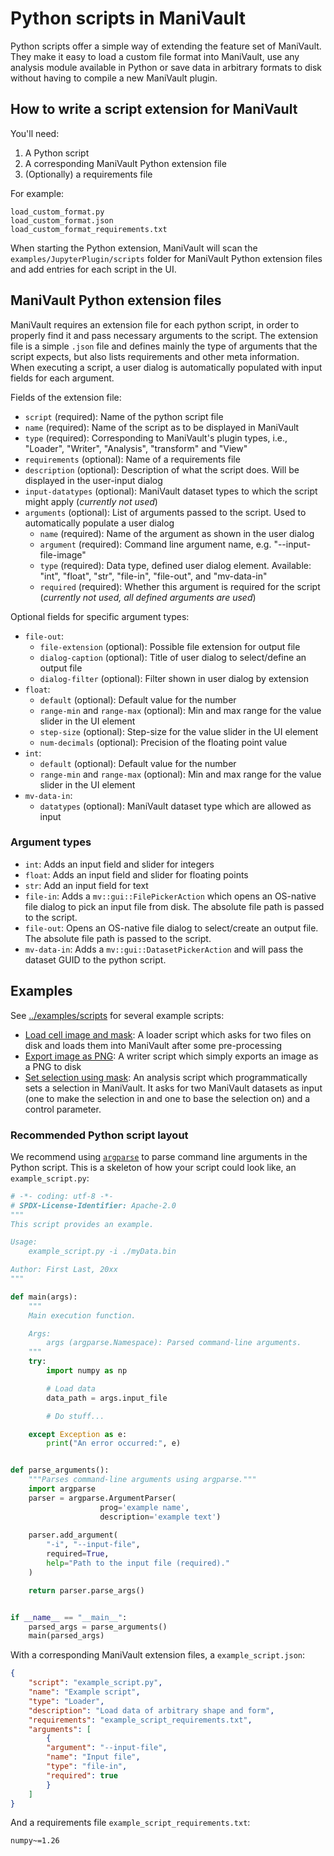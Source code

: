 # Python scripts in ManiVault

Python scripts offer a simple way of extending the feature set of ManiVault.
They make it easy to load a custom file format into ManiVault, use any analysis module available in Python or save data in arbitrary formats to disk without having to compile a new ManiVault plugin.

## How to write a script extension for ManiVault

You'll need:
1. A Python script
2. A corresponding ManiVault Python extension file
3. (Optionally) a requirements file

For example:
```
load_custom_format.py
load_custom_format.json
load_custom_format_requirements.txt
```

When starting the Python extension, ManiVault will scan the `examples/JupyterPlugin/scripts` folder for ManiVault Python extension files and add entries for each script in the UI.

## ManiVault Python extension files

ManiVault requires an extension file for each python script, in order to properly find it and pass necessary arguments to the script.
The extension file is a simple `.json` file and defines mainly the type of arguments that the script expects, but also lists requirements and other meta information.
When executing a script, a user dialog is automatically populated with input fields for each argument.

Fields of the extension file:
- `script` (required): Name of the python script file
- `name` (required): Name of the script as to be displayed in ManiVault
- `type` (required): Corresponding to ManiVault's plugin types, i.e., "Loader", "Writer", "Analysis", "transform" and "View"
- `requirements` (optional): Name of a requirements file
- `description` (optional): Description of what the script does. Will be displayed in the user-input dialog
- `input-datatypes` (optional): ManiVault dataset types to which the script might apply (_currently not used_)
- `arguments` (optional): List of arguments passed to the script. Used to automatically populate a user dialog
    - `name` (required): Name of the argument as shown in the user dialog
    - `argument` (required): Command line argument name, e.g. "--input-file-image"
    - `type` (required): Data type, defined user dialog element. Available: "int", "float", "str", "file-in", "file-out", and "mv-data-in"
    - `required` (required): Whether this argument is required for the script (_currently not used, all defined arguments are used_)

Optional fields for specific argument types:
- `file-out`:
    - `file-extension` (optional): Possible file extension for output file 
    - `dialog-caption` (optional): Title of user dialog to select/define an output file
    - `dialog-filter` (optional): Filter shown in user dialog by extension
- `float`:
    - `default` (optional): Default value for the number
    - `range-min` and `range-max` (optional): Min and max range for the value slider in the UI element
    - `step-size` (optional): Step-size for the value slider in the UI element
    - `num-decimals` (optional): Precision of the floating point value
- `int`:
    - `default` (optional): Default value for the number
    - `range-min` and `range-max` (optional): Min and max range for the value slider in the UI element
- `mv-data-in`:
    - `datatypes` (optional): ManiVault dataset type which are allowed as input

### Argument types

- `int`: Adds an input field and slider for integers
- `float`: Adds an input field and slider for floating points
- `str`: Add an input field for text
- `file-in`: Adds a `mv::gui::FilePickerAction` which opens an OS-native file dialog to pick an input file from disk. The absolute file path is passed to the script.
- `file-out`: Opens an OS-native file dialog to select/create an output file. The absolute file path is passed to the script.
- `mv-data-in`: Adds a `mv::gui::DatasetPickerAction` and will pass the dataset GUID to the python script.


## Examples
See [../examples/scripts](../examples/scripts) for several example scripts:

- [Load cell image and mask](../examples/scripts/load_cell_image_and_mask.json): A loader script which asks for two files on disk and loads them into ManiVault after some pre-processing
- [Export image as PNG](../examples/scripts/write_image_as_png.json): A writer script which simply exports an image as a PNG to disk
- [Set selection using mask](../examples/scripts/select_image_mask.json): An analysis script which programmatically sets a selection in ManiVault. It asks for two ManiVault datasets as input (one to make the selection in and one to base the selection on) and a control parameter.


### Recommended Python script layout

We recommend using [`argparse`](https://docs.python.org/3/library/argparse.html) to parse command line arguments in the Python script.
This is a skeleton of how your script could look like, an `example_script.py`:

```python
# -*- coding: utf-8 -*-
# SPDX-License-Identifier: Apache-2.0 
"""
This script provides an example.

Usage: 
    example_script.py -i ./myData.bin

Author: First Last, 20xx
"""

def main(args):
    """
    Main execution function.

    Args:
        args (argparse.Namespace): Parsed command-line arguments.
    """
    try:
        import numpy as np

        # Load data
        data_path = args.input_file

        # Do stuff...

    except Exception as e:
        print("An error occurred:", e)


def parse_arguments():
    """Parses command-line arguments using argparse."""
    import argparse
    parser = argparse.ArgumentParser(
                    prog='example name',
                    description='example text')
    
    parser.add_argument(
        "-i", "--input-file",
        required=True,
        help="Path to the input file (required)."
    )

    return parser.parse_args()


if __name__ == "__main__":
    parsed_args = parse_arguments()
    main(parsed_args)
```

With a corresponding ManiVault extension files, a `example_script.json`:
```json
{
    "script": "example_script.py",
    "name": "Example script",
    "type": "Loader",
    "description": "Load data of arbitrary shape and form",
    "requirements": "example_script_requirements.txt",
    "arguments": [
        {
        "argument": "--input-file",
        "name": "Input file",
        "type": "file-in",
        "required": true
        }
    ]
}
```

And a requirements file `example_script_requirements.txt`:
```txt
numpy~=1.26
```
